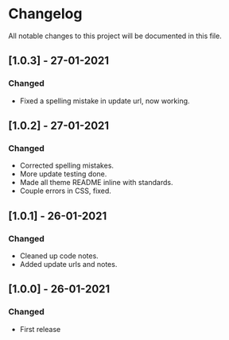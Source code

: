 # Changelog

All notable changes to this project will be documented in this file.

## [1.0.3] - 27-01-2021

### Changed
- Fixed a spelling mistake in update url, now working.

## [1.0.2] - 27-01-2021

### Changed
- Corrected spelling mistakes.
- More update testing done.
- Made all theme README inline with standards.
- Couple errors in CSS, fixed.

## [1.0.1] - 26-01-2021

### Changed
- Cleaned up code notes.
- Added update urls and notes.

## [1.0.0] - 26-01-2021

### Changed
- First release
